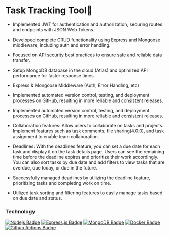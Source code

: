# Task Tracking Tool🎯

- Implemented JWT for authentication and authorization, securing routes and endpoints with JSON Web Tokens.

- Developed complete CRUD functionality using Express and Mongoose middleware, including auth and error handling.

- Focused on API security best practices to ensure safe and reliable data transfer.

- Setup MongoDB database in the cloud (Atlas) and optimized API performance for faster response times.

- Express & Mongoose Middleware (Auth, Error Handling, etc)

- Implemented automated version control, testing, and deployment processes on GitHub, resulting in more reliable and consistent releases.

- Implemented automated version control, testing, and deployment processes on GitHub, resulting in more reliable and consistent releases.

- Collaboration features: Allow users to collaborate on tasks and projects. Implement features such as task comments, file sharing(4.0.0), and task assignment to enable team collaboration.

- Deadlines: With the deadlines feature, you can set a due date for each task and display it on the task details page. Users can see the remaining time before the deadline expires and prioritize their work accordingly. You can also sort tasks by due date and add filters to view tasks that are overdue, due today, or due in the future.

- Successfully managed deadlines by utilizing the deadline feature, prioritizing tasks and completing work on time.

- Utilized task sorting and filtering features to easily manage tasks based on due date and status.

### Technology
[![Nodejs Badge](https://img.shields.io/badge/-Nodejs-3C873A?style=for-the-badge&labelColor=black&logo=node.js&logoColor=3C873A)](#) [![Express.js Badge](https://img.shields.io/badge/Express.js-000000?style=for-the-badge&logo=express&logoColor=white)](#)  [![MongoDB Badge](https://img.shields.io/badge/MongoDB-4EA94B?style=for-the-badge&logo=mongodb&logoColor=white)](#) [![Docker Badge](https://img.shields.io/badge/Docker-2CA5E0?style=for-the-badge&logo=docker&logoColor=white)](#) [![Github Actions Badge](https://img.shields.io/badge/Github%20Actions-282a2e?style=for-the-badge&logo=githubactions&logoColor=367cfe)](#)
